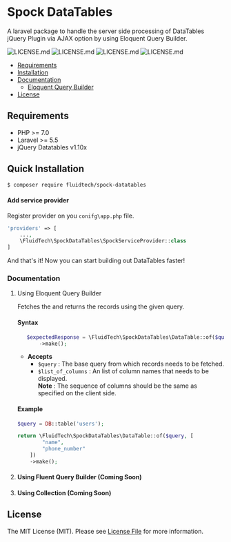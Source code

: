 # Spock DataTables
A laravel package to handle the server side processing of DataTables jQuery Plugin via AJAX option by using Eloquent Query Builder.

![LICENSE.md](https://badgen.net/badge/Php/v7+/green)
![LICENSE.md](https://badgen.net/badge/Packagist/v9.8.0/blue) 
![LICENSE.md](https://badgen.net/badge/Laravel/v5.5+/orange) 
![LICENSE.md](https://badgen.net/badge/LICENSE/MIT/purple)

- [Requirements](#requirements)
- [Installation](#quick-installation)
- [Documentation](#documentation)
  - [Eloquent Query Builder](#using-eloquent-query-builder)
- [License](#license)


## Requirements
 * PHP >= 7.0
 * Laravel >= 5.5
 * jQuery Datatables v1.10x
 
## Quick Installation
```bash
$ composer require fluidtech/spock-datatables
```

#### Add service provider
Register provider on you `conifg\app.php` file.
```php
'providers' => [
    ...,
    \FluidTech\SpockDataTables\SpockServiceProvider::class
]
``` 
And that's it! Now you can start building out DataTables faster!

### Documentation
1. Using Eloquent Query Builder
    
    Fetches the and returns the records using the given query.
    #### Syntax
    ```php
       $expectedResponse = \FluidTech\SpockDataTables\DataTable::of($query, $list_of_columns)
           ->make();
    ```
    * <b>Accepts</b>
        * `$query` : The base query from which records needs to be fetched.
        * `$list_of_columns` : An list of column names that needs to be displayed. <br> 
        <b>Note</b> : The sequence of columns should be the same as specified on the client side.
        
    #### Example

    ```php
    $query = DB::table('users');
    
    return \FluidTech\SpockDataTables\DataTable::of($query, [
            "name", 
            "phone_number"
        ])
        ->make();
    ```
2. #### Using Fluent Query Builder (Coming Soon)
3. #### Using Collection (Coming Soon)


## License

The MIT License (MIT). Please see [License File](https://github.com/Gaurav-Punjabi/spock-datatables/blob/master/LICENSE.md) for more information.

